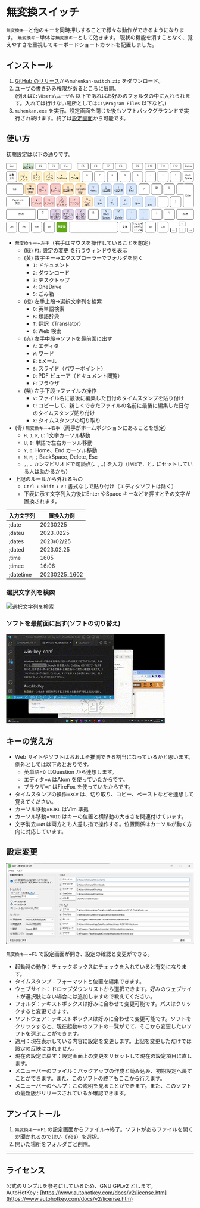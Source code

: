 # 無変換スイッチ

`無変換キー`と他のキーを同時押しすることで様々な動作ができるようになります。
`無変換キー`単体は`無変換キー`として効きます。
現状の機能を消すことなく、覚えやすさを重視してキーボードショートカットを配置しました。

## インストール
1. [GitHub のリリース](https://github.com/kimushun1101/muhenkan-switch/releases)から`muhenkan-switch.zip` をダウンロード。
2. ユーザの書き込み権限があるところに展開。  
(例えば`C:\Users\ユーザ名` 以下であればお好みのフォルダの中に入れられます。入れては行けない場所としては`C:\Program Files` 以下など。)
3. `muhenkan.exe` を実行。設定画面を閉じた後もソフトバックグラウンドで実行され続けます。終了は[設定画面](#設定変更)から可能です。

## 使い方
初期設定は以下の通りです。

![キーボードショートカット](img/keyboard.png) 
- `無変換キー`+`左手`（右手はマウスを操作していることを想定）
  - (緑) `F1`: [設定の変更](#設定変更) を行うウィンドウを表示
  - (黄) 数字キー→エクスプローラーでフォルダを開く
    - `1`: ドキュメント
    - `2`: ダウンロード
    - `3`: デスクトップ
    - `4`: OneDrive
    - `5`: ごみ箱
  - (橙) 左手上段→選択文字列を検索
    - `Q`: 英単語検索
    - `R`: 類語辞典
    - `T`: 翻訳（Translator）
    - `G`: Web 検索
  - (赤) 左手中段→ソフトを最前面に出す
    - `A`: エディタ
    - `W`: ワード
    - `E`: Eメール
    - `S`: スライド（パワーポイント）
    - `D`: PDF ビューア（ドキュメント閲覧）
    - `F`: ブラウザ
  - (紫) 左手下段→ファイルの操作
    - `V`: ファイル名に最後に編集した日付のタイムスタンプを貼り付け
    - `C`: コピーして、新しくできたファイルの名前に最後に編集した日付のタイムスタンプ貼り付け
    - `X`: タイムスタンプの切り取り
- (青) `無変換キー`+`右手`（両手がホームポジションにあることを想定）
  - `H`, `J`, `K`, `L`: 1文字カーソル移動
  - `U`, `I`: 単語で左右カーソル移動
  - `Y`, `O`: Home、End カーソル移動
  - `N`, `M`, `;` BackSpace, Delete, Esc
  - `,`, `.` カンマピリオドで句読点(、, 。) を入力（IMEで`．`と`，`にセットしている人は助かるかも） 
- 上記のルールから外れるもの
  - `Ctrl` + `Shift` + `V` : 書式なしで貼り付け（エディタソフトは除く）
  - 下表に示す文字列入力後にEnter やSpace キーなどを押すとその文字が置換されます。

| 入力文字列  | 置換入力例      | 
| ---------- | -------------- | 
| ;date      | 20230225       | 
| ;dateu     | 2023_0225      | 
| ;dates     | 2023/02/25     | 
| ;dated     | 2023.02.25     | 
| ;time      | 1605           | 
| ;timec     | 16:06          | 
| ;datetime  | 20230225_1602  | 

### 選択文字列を検索
![選択文字列を検索](img/text2web.gif)

### ソフトを最前面に出す(ソフトの切り替え)
![ソフトの切り替え](img/activeapp.gif)

## キーの覚え方
- Web サイトやソフトはおおよそ推測できる割当になっているかと思います。例外としては以下のとおりです。
  - 英単語=`Q` はQuestion から連想します。
  - エディタ=`A` はAtom を使っていたからです。
  - ブラウザ=`F` はFireFox を使っていたからです。
- タイムスタンプの操作=`XCV` は、切り取り、コピー、ペーストなどを連想して覚えてください。
- カーソル移動=`HJKL` はVim 準拠
- カーソル移動=`YUIO` はキーの位置と横移動の大きさを関連付けています。
- 文字消去=`NM` は両方とも人差し指で操作する。位置関係はカーソルが動く方向に対応しています。

## 設定変更
![設定画面](img/config.png)

`無変換キー`+`F1` で設定画面が開き、設定の確認と変更ができる。
- 起動時の動作：チェックボックスにチェックを入れていると有効になります。
- タイムスタンプ：フォーマットと位置を編集できます。
- ウェブサイト：ドロップダウンリストから選択できます。好みのウェブサイトが選択肢にない場合には追加しますので教えてください。
- フォルダ：テキストボックスは好みに合わせて変更可能です。パスはクリックすると変更できます。
- ソフトウェア：テキストボックスは好みに合わせて変更可能です。ソフトをクリックすると、現在起動中のソフトの一覧がでて、そこから変更したいソフトを選ぶことができます。
- 適用：現在表示している内容に設定を変更します。上記を変更しただけでは設定の反映はされません。
- 現在の設定に戻す：設定画面上の変更をリセットして現在の設定項目に直します。
- メニューバーのファイル：バックアップの作成と読み込み、初期設定へ戻すことができます。また、このソフトの終了もここから行えます。
- メニューバーのヘルプ：この説明を見ることができます。また、このソフトの最新版がリリースされているか確認できます。

## アンイストール
1. `無変換キー`+`F1` の設定画面からファイル→終了。ソフトがあるファイルを開くか聞かれるのではい（Yes）を選択。
2. 開いた場所をフォルダごと削除。

---

## ライセンス
公式のサンプルを参考にしているため、GNU GPLv2 とします。  
AutoHotKey : [https://www.autohotkey.com/docs/v2/license.htm](https://www.autohotkey.com/docs/v2/license.htm)
